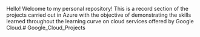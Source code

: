 Hello! Welcome to my personal repository! This is a record section of the projects carried out in Azure with the objective of demonstrating the skills learned throughout the learning curve on cloud services offered by Google Cloud.# Google_Cloud_Projects
